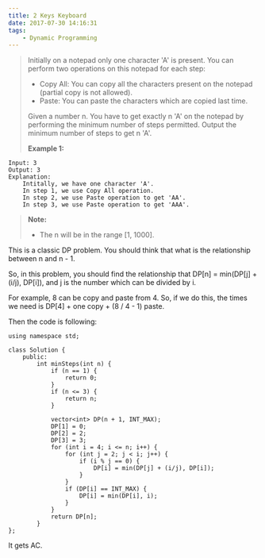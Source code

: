 ```yaml
---
title: 2 Keys Keyboard
date: 2017-07-30 14:16:31
tags:
    - Dynamic Programming
---
```



> Initially on a notepad only one character 'A' is present. You can perform two operations on this notepad for each step:
>
> + Copy All: You can copy all the characters present on the notepad (partial copy is not allowed).
> + Paste: You can paste the characters which are copied last time.
>
> Given a number n. You have to get exactly n 'A' on the notepad by performing the minimum number of steps permitted. Output the minimum number of steps to get n 'A'.
>
> **Example 1:**
```
Input: 3
Output: 3
Explanation:
    Intitally, we have one character 'A'.
    In step 1, we use Copy All operation.
    In step 2, we use Paste operation to get 'AA'.
    In step 3, we use Paste operation to get 'AAA'.
```
> **Note:**
>
> + The n will be in the range [1, 1000].

<!--more-->

This is a classic DP problem. You should think that what is the relationship between n and n - 1.

So, in this problem, you should find the relationship that DP[n] = min(DP[j] + (i/j), DP[i]), and j is the number which can be divided by i.

For example, 8 can be copy and paste from 4. So, if we do this, the times we need is DP[4] + one copy + (8 / 4 - 1) paste.

Then the code is following:

```
using namespace std;

class Solution {
    public:
        int minSteps(int n) {
            if (n == 1) {
                return 0;
            }
            if (n <= 3) {
                return n;
            }

            vector<int> DP(n + 1, INT_MAX);
            DP[1] = 0;
            DP[2] = 2;
            DP[3] = 3;
            for (int i = 4; i <= n; i++) {
                for (int j = 2; j < i; j++) {
                    if (i % j == 0) {
                        DP[i] = min(DP[j] + (i/j), DP[i]);
                    }
                }
                if (DP[i] == INT_MAX) {
                    DP[i] = min(DP[i], i);
                }
            }
            return DP[n];
        }
};
```

It gets AC.
